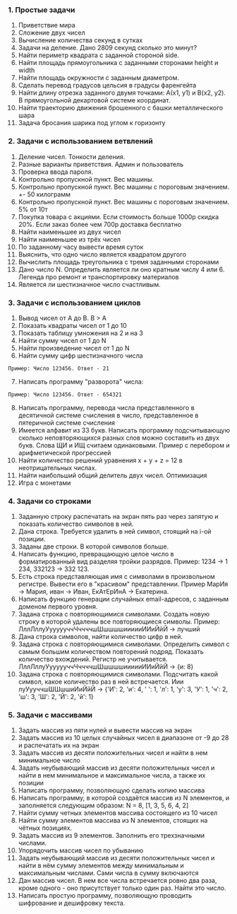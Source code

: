 ### 1. Простые задачи
1. Приветствие мира
2. Сложение двух чисел
3. Вычисление количества секунд в сутках
4. Задачи на деление. Дано 2809 секунд сколько это минут?
5. Найти периметр квадрата с заданной стороной side.
6. Найти площадь прямоугольника с заданными сторонами height и width
7. Найти площадь окружности с заданным диаметром.
8. Сделать перевод градусов цельсия в градусы фаренгейта
9. Найти длину отрезка заданного двумя точками: А(x1, y1) и B(x2, y2).
   В прямоугольной декартовой системе координат.
10. Найти траекторию движения брошенного с башки металлического шара
11. Задача бросания шарика под углом к горизонту

### 2. Задачи с использованием ветвлений
1. Деление чисел. Тонкости деления.
2. Разные варианты приветствия. Админ и пользователь
3. Проверка ввода пароля.  
4. Контрольно пропускной пункт. Вес машины.
5. Контрольно пропускной пункт. Вес машины с пороговым значением. +- 50 килограмм
6. Контрольно пропускной пункт. Вес машины с пороговым значением. 5% от 10т
7. Покупка товара с акциями. Если стоимость больше 1000р скидка 20%. Если заказ более чем 700р доставка бесплатно
8. Найти наименьшее из двух чисел
9. Найти наименьшее из трёх чисел
10. По заданному часу вывести время суток
11. Выяснить, что одно число является квадратом другого
12. Вычислить площадь треугольника с тремя заданными сторонами
13. Дано число N. Определить является ли оно кратным числу 4 или 6. Легенда про ремонт и транспортировку материалов
14. Является ли шестизначное число счастливым.

### 3. Задачи с использованием циклов
1. Вывод чисел от A до B. B > A
2. Показать квадраты чисел от 1 до 10
3. Показать таблицу умножения на 2 и на 3
4. Найти сумму чисел от 1 до N
5. Найти произведение чисел от 1 до N
6. Найти сумму цифр шестизначного числа
```
Пример: Число 123456. Ответ - 21
```
7. Написать программу "разворота" числа:
```
Пример: Число 123456. Ответ - 654321
```
8. Написать программу, перевода числа представленного в десятичной системе счисления в число, представленное в пятеричной системе счисления
9. Имеется алфавит из 33 букв. Написать программу подсчитывающую сколько неповторяющихся разных слов можно составить из двух букв. Слова ЩИ и ИЩ считаем одинаковыми. 
Пример с перебором и арифметической прогрессией
10.  Найти количество решений уравнения x + y + z = 12 в неотрицательных числах.
11. Найти наибольший общий делитель двух чисел. Оптимизация
12. Игра с монетами

### 4. Задачи со строками
1. Заданную строку распечатать на экран пять раз через запятую и показать количество символов в ней.
2. Дана строка. Требуется удалить в ней символ, стоящий на i-ой позиции.
3. Заданы две строки. В которой символов больше.
4. Написать функцию, превращающую целое число в форматированный вид разделяя тройки разрядов. Пример: 1234 -> 1 234, 332123 -> 332 123.
5. Есть строка представляющая имя с символами в произвольном регистре. Вывести его в "красивом" представлении. Пример МарИя -> Мария, иван -> Иван, ЕкАтЕрИнА -> Екатерина.
6. Написать функцию генерации случайных email-адресов, с заданным доменом первого уровня.
7. Задана строка с повторяющимися символами. Создать новую строку в которой удалены все повторяющиеся символы. Пример: ЛллЛллуУуууууччЧччччшШшшшшиииииИИиЙйЙ -> лучший
8. Дана строка символов, найти количество цифр в ней.
9. Задана строка с повторяющимися символами. Определить символ с самым большим количеством повторений подряд. Показать количество вхождений. Регистр не учитывается. ЛллЛллуУуууууччЧччччшШшшшшиииииИИиЙйЙ -> {и: 8}
10. Задана строка с повторяющимися символами. Подсчитать какой символ, какое количество раз в ней встречается. Иии луУууччшШШшшиИиЙйЙ -> {'И': 2, 'и': 4, ' ': 1, 'л': 1, 'у': 3, 'У': 1, 'ч': 2, 'ш': 3, 'Ш': 2, 'Й': 2, 'й': 1}

### 5. Задачи с массивами
1. Задать массив из пяти нулей и вывести массив на экран
2. Задать массив из 10 целых случайных чисел в диапазоне от -9 до 28 и распечатать их на экран
3. Задать массив из десяти положительных чисел и найти в нем минимальное число 
4. Задать неубывающий массив из десяти положительных чисел и найти в нем минимальное и максимальное числа, а также их позиции
5. Написать программу, позволяющую сделать копию массива
6. Написать программу, в которой создаётся массив из N элементов, и заполняется следующим образом: N = 8, [1, 3, 5, 6, 4, 2]
7. Найти сумму четных элементов массива состоящего из 10 чисел
8. Найти сумму элементов массива из N элементов, стоящих на чётных позициях.
9. Задать массив из 9 элементов. Заполнить его трехзначными числами.
10. Упорядочить массив чисел по убыванию
11. Задать неубывающий массив из десяти положительных чисел и найти в нём сумму элементов между минимальным и максимальным числами. Сами числа в сумму включаются
12. Дан массив чисел. В нем все числа встречается ровно два раза, кроме одного - оно присутствует только один раз. Найти это число.
13. Написать простую программу, позволяющую проводить шифрование и дешифровку текста.